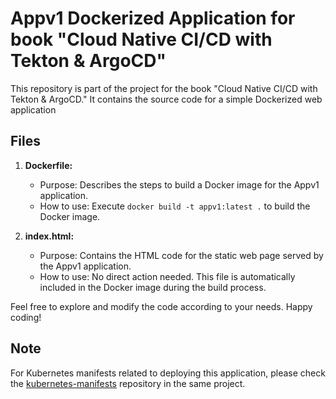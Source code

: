 # Appv1 Dockerized Application for book "Cloud Native CI/CD with Tekton & ArgoCD"

This repository is part of the project for the book "Cloud Native CI/CD with Tekton & ArgoCD." 
It contains the source code for a simple Dockerized web application 

## Files
1. **Dockerfile:**
   - Purpose: Describes the steps to build a Docker image for the Appv1 application.
   - How to use: Execute `docker build -t appv1:latest .` to build the Docker image.

2. **index.html:**
   - Purpose: Contains the HTML code for the static web page served by the Appv1 application.
   - How to use: No direct action needed. This file is automatically included in the Docker image during the build process.

Feel free to explore and modify the code according to your needs. Happy coding!

## Note
For Kubernetes manifests related to deploying this application, please check the [kubernetes-manifests](https://github.com/arunvel1988/kubernetes-manifests) repository in the same project.
